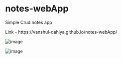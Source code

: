 # notes-webApp

<p> Simple Crud notes app 
 
<p> Link - https://vanshul-dahiya.github.io/notes-webApp/

![image](https://user-images.githubusercontent.com/97304314/214834090-87c19b60-7bc6-4bed-b682-cce222cf84e4.png)

![image](https://user-images.githubusercontent.com/97304314/214834108-b283f1dd-af70-40de-b5b6-c80264f0b2b2.png)
